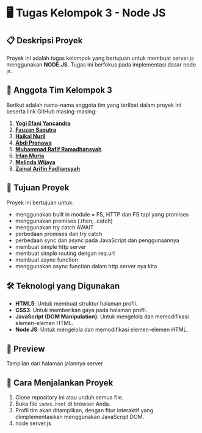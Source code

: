 # 🖥️ Tugas Kelompok 3 - Node JS 

## 📋 Deskripsi Proyek
Proyek ini adalah tugas kelompok yang bertujuan untuk membuat server.js menggunakan **NODE.JS**. Tugas ini berfokus pada implementasi dasar node js.

## 👥 Anggota Tim Kelompok 3
Berikut adalah nama-nama anggota tim yang terlibat dalam proyek ini beserta link GitHub masing-masing:

1. **[Yogi Efani Yancandra](https://github.com/yogiefani)**
2. **[Fauzan Saputra](https://github.com/Xkylz1)**
3. **[Haikal Nuril](https://github.com/haikalnuril)**
4. **[Abdi Pranawa](https://github.com/AbdiPranawa)**
5. **[Muhammad Rafif Ramadhansyah](https://github.com/raaapiiip)**
6. **[Irfan Muria](https://github.com/irpanzy)**
7. **[Melinda Wijaya](https://github.com/melindawijaya)**
8. **[Zainal Arifin Fadliansyah](https://github.com/zzainalAri)**

## 🎯 Tujuan Proyek
Proyek ini bertujuan untuk:
- menggunakan built in module = FS, HTTP dan FS tapi yang promises
- menggunakan promises (.then, .catch) 
- menggunakan try catch AWAIT
- perbedaan promises dan try catch
- perbedaan sync dan async pada JavaScript dan penggunaannya
- membuat simple http server
- membuat simple routing dengan req.url
- membuat async function
- menggunakan async function dalam http server nya kita

## 🛠️ Teknologi yang Digunakan
- **HTML5**: Untuk membuat struktur halaman profil.
- **CSS3**: Untuk memberikan gaya pada halaman profil.
- **JavaScript (DOM Manipulation)**: Untuk mengelola dan memodifikasi elemen-elemen HTML.
- **Node JS**: Untuk mengelola dan memodifikasi elemen-elemen HTML.

## 📸 Preview
Tampilan dari halaman jalannya server

## 🚀 Cara Menjalankan Proyek
1. Clone repository ini atau unduh semua file.
2. Buka file `index.html` di browser Anda.
3. Profil tim akan ditampilkan, dengan fitur interaktif yang diimplementasikan menggunakan JavaScript DOM.
4. node server.js
